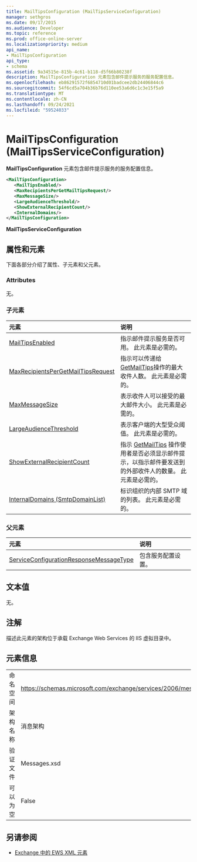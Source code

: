 ```yaml
---
title: MailTipsConfiguration (MailTipsServiceConfiguration)
manager: sethgros
ms.date: 09/17/2015
ms.audience: Developer
ms.topic: reference
ms.prod: office-online-server
ms.localizationpriority: medium
api_name:
- MailTipsConfiguration
api_type:
- schema
ms.assetid: 9a34515e-815b-4c61-b118-d5f66b80238f
description: MailTipsConfiguration 元素包含邮件提示服务的服务配置信息。
ms.openlocfilehash: eb86291572f6854710d01badcee2db24406844c6
ms.sourcegitcommit: 54f6cd5a704b36b76d110ee53a6d6c1c3e15f5a9
ms.translationtype: MT
ms.contentlocale: zh-CN
ms.lasthandoff: 09/24/2021
ms.locfileid: "59524033"
---
```

# <a name="mailtipsconfiguration-mailtipsserviceconfiguration"></a>MailTipsConfiguration (MailTipsServiceConfiguration)

**MailTipsConfiguration** 元素包含邮件提示服务的服务配置信息。 
  
```XML
<MailTipsConfiguration>
   <MailTipsEnabled/>
   <MaxRecipientsPerGetMailTipsRequest/>
   <MaxMessageSize/>
   <LargeAudienceThreshold/>
   <ShowExternalRecipientCount/>
   <InternalDomains/>
</MailTipsConfiguration>
```

 **MailTipsServiceConfiguration**
## <a name="attributes-and-elements"></a>属性和元素

下面各部分介绍了属性、子元素和父元素。
  
### <a name="attributes"></a>Attributes

无。
  
### <a name="child-elements"></a>子元素

|**元素**|**说明**|
|:-----|:-----|
|[MailTipsEnabled](mailtipsenabled.md) <br/> |指示邮件提示服务是否可用。 此元素是必需的。  <br/> |
|[MaxRecipientsPerGetMailTipsRequest](maxrecipientspergetmailtipsrequest.md) <br/> |指示可以传递给 [GetMailTips](getmailtips-operation.md)操作的最大收件人数。 此元素是必需的。  <br/> |
|[MaxMessageSize](maxmessagesize.md) <br/> |表示收件人可以接受的最大邮件大小。 此元素是必需的。  <br/> |
|[LargeAudienceThreshold](largeaudiencethreshold.md) <br/> |表示客户端的大型受众阈值。 此元素是必需的。  <br/> |
|[ShowExternalRecipientCount](showexternalrecipientcount.md) <br/> |指示 [GetMailTips](getmailtips-operation.md) 操作使用者是否必须显示邮件提示，以指示邮件要发送到的外部收件人的数量。 此元素是必需的。  <br/> |
|[InternalDomains (SmtpDomainList)](internaldomains-smtpdomainlist.md) <br/> |标识组织的内部 SMTP 域的列表。 此元素是必需的。  <br/> |
   
### <a name="parent-elements"></a>父元素

|**元素**|**说明**|
|:-----|:-----|
|[ServiceConfigurationResponseMessageType](serviceconfigurationresponsemessagetype.md) <br/> |包含服务配置设置。  <br/> |
   
## <a name="text-value"></a>文本值

无。
  
## <a name="remarks"></a>注解

描述此元素的架构位于承载 Exchange Web Services 的 IIS 虚拟目录中。
  
## <a name="element-information"></a>元素信息

|||
|:-----|:-----|
|命名空间  <br/> |https://schemas.microsoft.com/exchange/services/2006/messages  <br/> |
|架构名称  <br/> |消息架构  <br/> |
|验证文件  <br/> |Messages.xsd  <br/> |
|可以为空  <br/> |False  <br/> |
   
## <a name="see-also"></a>另请参阅



- [Exchange 中的 EWS XML 元素](ews-xml-elements-in-exchange.md)

